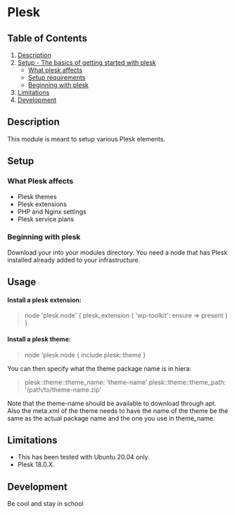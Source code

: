 # Plesk
## Table of Contents

1. [Description](#description)
1. [Setup - The basics of getting started with plesk](#setup)
    * [What plesk affects](#what-plesk-affects)
    * [Setup requirements](#setup-requirements)
    * [Beginning with plesk](#beginning-with-plesk)
1. [Limitations](#limitations)
1. [Development ](#development)

## Description

 This module is meant to setup various Plesk elements.

## Setup

### What Plesk affects

* Plesk themes
* Plesk extensions
* PHP and Nginx settings
* Plesk service plans

### Beginning with plesk

Download your into your modules directory. You need a node that has Plesk installed
already added to your infrastructure.

## Usage

#### Install a plesk extension:

>  node 'plesk.node' {
>  plesk_extension { 'wp-toolkit':
>    ensure => present
>  }
> }

#### Install a plesk theme:

> node 'plesk.node {
>   include plesk::theme
> }

You can then specify what the theme package name is in hiera:

> plesk::theme::theme_name: 'theme-name'
> plesk::theme::theme_path: '/path/to/theme-name.zip'

Note that the theme-name should be available to download through apt.
Also the meta.xml of the theme needs to have the name of the theme 
be the same as the actual package name and the one you use in 
theme_name. 

## Limitations
 
 * This has been tested with Ubuntu 20.04 only.
 * Plesk 18.0.X.

## Development

 Be cool and stay in school
